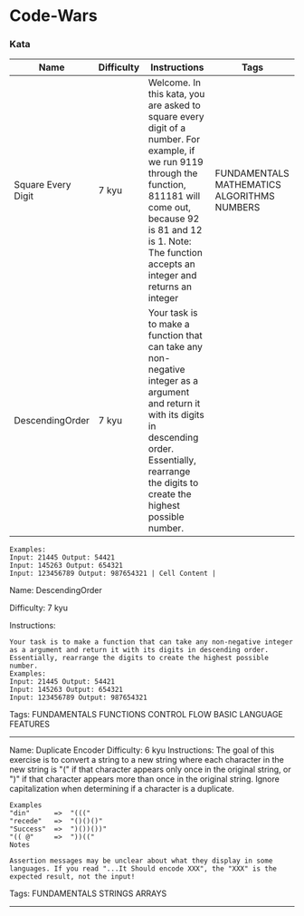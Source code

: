 # Code-Wars

### Kata

| Name  | Difficulty | Instructions | Tags |
| ------------- | ------------- | ------------ | ------------ |
| Square Every Digit  | 7 kyu  | Welcome. In this kata, you are asked to square every digit of a number. For example, if we run 9119 through the function, 811181 will come out, because 92 is 81 and 12 is 1. Note: The function accepts an integer and returns an integer | FUNDAMENTALS MATHEMATICS ALGORITHMS NUMBERS |
|DescendingOrder | 7 kyu  | Your task is to make a function that can take any non-negative integer as a argument and return it with its digits in descending order. Essentially, rearrange the digits to create the highest possible number.
    Examples:
    Input: 21445 Output: 54421
    Input: 145263 Output: 654321
    Input: 123456789 Output: 987654321 | Cell Content |


Name:
    DescendingOrder
    
Difficulty:
    7 kyu

Instructions:

    Your task is to make a function that can take any non-negative integer as a argument and return it with its digits in descending order. Essentially, rearrange the digits to create the highest possible number.
    Examples:
    Input: 21445 Output: 54421
    Input: 145263 Output: 654321
    Input: 123456789 Output: 987654321

Tags:
    FUNDAMENTALS
    FUNCTIONS
    CONTROL FLOW
    BASIC LANGUAGE FEATURES

<hr />

Name:
    Duplicate Encoder
Difficulty:
    6 kyu
Instructions:
    The goal of this exercise is to convert a string to a new string where each character in the new string is "(" if that character appears only once in the original string, or ")" if that character appears more than once in the original string. Ignore capitalization when determining if a character is a duplicate.

    Examples
    "din"      =>  "((("
    "recede"   =>  "()()()"
    "Success"  =>  ")())())"
    "(( @"     =>  "))((" 
    Notes

    Assertion messages may be unclear about what they display in some languages. If you read "...It Should encode XXX", the "XXX" is the expected result, not the input!

Tags: 
    FUNDAMENTALS
    STRINGS
    ARRAYS
    
<hr />